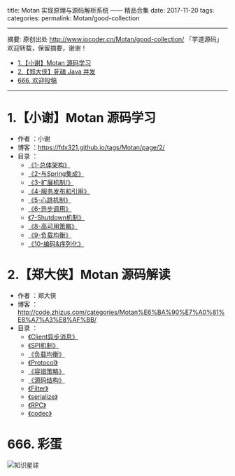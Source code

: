 title: Motan 实现原理与源码解析系统 —— 精品合集
date: 2017-11-20
tags:
categories:
permalink: Motan/good-collection

-------

摘要: 原创出处 http://www.iocoder.cn/Motan/good-collection/ 「芋道源码」欢迎转载，保留摘要，谢谢！

- [1.【小谢】Motan 源码学习](http://www.iocoder.cn/Motan/good-collection/)
- [2.【郑大侠】死磕 Java 并发](http://www.iocoder.cn/Motan/good-collection/)
- [666. 欢迎投稿](http://www.iocoder.cn/Motan/good-collection/)

-------


# 1.【小谢】Motan 源码学习

* 作者 ：小谢
* 博客 ：https://fdx321.github.io/tags/Motan/page/2/
* 目录 ：
    * [《1-总体架构》](https://fdx321.github.io/2017/07/19/%E3%80%90Motan%E6%BA%90%E7%A0%81%E5%AD%A6%E4%B9%A0%E3%80%911-%E6%80%BB%E4%BD%93%E6%9E%B6%E6%9E%84/)
    * [《2-与Spring集成》](https://fdx321.github.io/2017/07/21/%E3%80%90Motan%E6%BA%90%E7%A0%81%E5%AD%A6%E4%B9%A0%E3%80%912-%E4%B8%8ESpring%E9%9B%86%E6%88%90/)
    * [《3-扩展机制/》](https://fdx321.github.io/2017/07/22/%E3%80%90Motan%E6%BA%90%E7%A0%81%E5%AD%A6%E4%B9%A0%E3%80%913-%E6%89%A9%E5%B1%95%E6%9C%BA%E5%88%B6/)
    * [《4-服务发布和引用》](https://fdx321.github.io/2017/07/23/%E3%80%90Motan%E6%BA%90%E7%A0%81%E5%AD%A6%E4%B9%A0%E3%80%914-%E6%9C%8D%E5%8A%A1%E5%8F%91%E5%B8%83%E5%92%8C%E5%BC%95%E7%94%A8/)
    * [《5-心跳机制》](https://fdx321.github.io/2017/07/24/%E3%80%90Motan%E6%BA%90%E7%A0%81%E5%AD%A6%E4%B9%A0%E3%80%915-%E5%BF%83%E8%B7%B3%E6%9C%BA%E5%88%B6/)
    * [《6-异步调用》](https://fdx321.github.io/2017/07/25/%E3%80%90Motan%E6%BA%90%E7%A0%81%E5%AD%A6%E4%B9%A0%E3%80%916-%E5%BC%82%E6%AD%A5%E8%B0%83%E7%94%A8/)
    * [《7-Shutdown机制》](https://fdx321.github.io/2017/07/26/%E3%80%90Motan%E6%BA%90%E7%A0%81%E5%AD%A6%E4%B9%A0%E3%80%917-Shutdown%E6%9C%BA%E5%88%B6/)
    * [《8-高可用策略》](https://fdx321.github.io/2017/07/27/%E3%80%90Motan%E6%BA%90%E7%A0%81%E5%AD%A6%E4%B9%A0%E3%80%918-%E9%AB%98%E5%8F%AF%E7%94%A8%E7%AD%96%E7%95%A5/)
    * [《9-负载均衡》](https://fdx321.github.io/2017/07/28/%E3%80%90Motan%E6%BA%90%E7%A0%81%E5%AD%A6%E4%B9%A0%E3%80%919-%E8%B4%9F%E8%BD%BD%E5%9D%87%E8%A1%A1/)
    * [《10-编码&序列化》](https://fdx321.github.io/2017/07/29/%E3%80%90Motan%E6%BA%90%E7%A0%81%E5%AD%A6%E4%B9%A0%E3%80%9110-%E7%BC%96%E7%A0%81&%E5%BA%8F%E5%88%97%E5%8C%96/)

# 2.【郑大侠】Motan 源码解读

* 作者 ：郑大侠
* 博客 ：http://code.zhizus.com/categories/Motan%E6%BA%90%E7%A0%81%E8%A7%A3%E8%AF%BB/
* 目录 ：
    * [《Client异步消息》](http://code.zhizus.com/2016-09-19-motan-clientMessage.html)
    * [《SPI机制》](http://code.zhizus.com/2016-09-19-motan-spi.html)
    * [《负载均衡》](http://code.zhizus.com/2016-09-20-motan-loadbalance.html)
    * [《Protocol》](http://code.zhizus.com/2016-09-21-motan-protocol.html)
    * [《容错策略》](http://code.zhizus.com/2016-09-21-motan-hastratege.html)
    * [《源码结构》](http://code.zhizus.com/2016-09-21-motan-override.html)
    * [《Filter》](http://code.zhizus.com/2016-09-21-motan-filter.html)
    * [《serialize》](http://code.zhizus.com/2016-09-22-motan-serialize.html)
    * [《RPC》](http://code.zhizus.com/2016-09-23-motan-rpc.html)
    * [《codec》](http://code.zhizus.com/2016-09-23-motan-codec.html)

# 666. 彩蛋

![知识星球](http://www.iocoder.cn/images/Architecture/2017_12_29/01.png)


